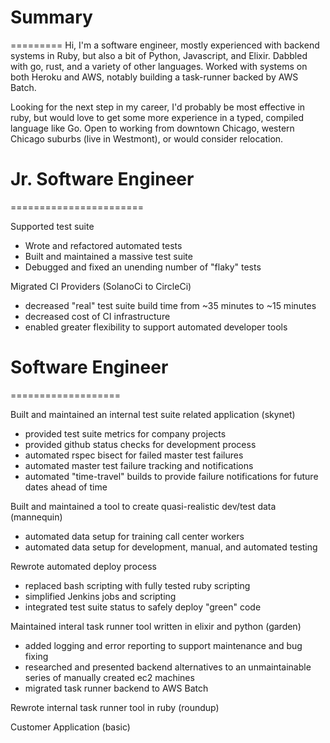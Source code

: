 # Summary
=========
Hi, I'm a software engineer, mostly experienced with backend systems in Ruby, but also a bit of Python, Javascript, and Elixir. Dabbled with go, rust, and a variety of other languages. Worked with systems on both Heroku and AWS, notably building a task-runner backed by AWS Batch.

Looking for the next step in my career, I'd probably be most effective in ruby, but would love to get some more experience in a typed, compiled language like Go. Open to working from downtown Chicago, western Chicago suburbs (live in Westmont), or would consider relocation.


# Jr. Software Engineer
=======================

Supported test suite
- Wrote and refactored automated tests
- Built and maintained a massive test suite
- Debugged and fixed an unending number of "flaky" tests

Migrated CI Providers (SolanoCi to CircleCi)
  - decreased "real" test suite build time from ~35 minutes to ~15 minutes
  - decreased cost of CI infrastructure
  - enabled greater flexibility to support automated developer tools


# Software Engineer
===================

Built and maintained an internal test suite related application (skynet)
  - provided test suite metrics for company projects
  - provided github status checks for development process
  - automated rspec bisect for failed master test failures
  - automated master test failure tracking and notifications
  - automated "time-travel" builds to provide failure notifications for future
    dates ahead of time

Built and maintained a tool to create quasi-realistic dev/test data (mannequin)
  - automated data setup for training call center workers
  - automated data setup for development, manual, and automated testing

Rewrote automated deploy process
  - replaced bash scripting with fully tested ruby scripting
  - simplified Jenkins jobs and scripting
  - integrated test suite status to safely deploy "green" code

Maintained interal task runner tool written in elixir and python (garden)
  - added logging and error reporting to support maintenance and bug fixing
  - researched and presented backend alternatives to an unmaintainable series of manually
    created ec2 machines
  - migrated task runner backend to AWS Batch

Rewrote internal task runner tool in ruby (roundup)

Customer Application (basic)
